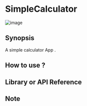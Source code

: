 # SimpleCalculator

![image](https://cdn-images-1.medium.com/max/1600/1*AkrN7Nu7bU7_ig4xx8S5nw.png)

## Synopsis

A simple calculator App . 

## How to use ?

## Library or API Reference

## Note
